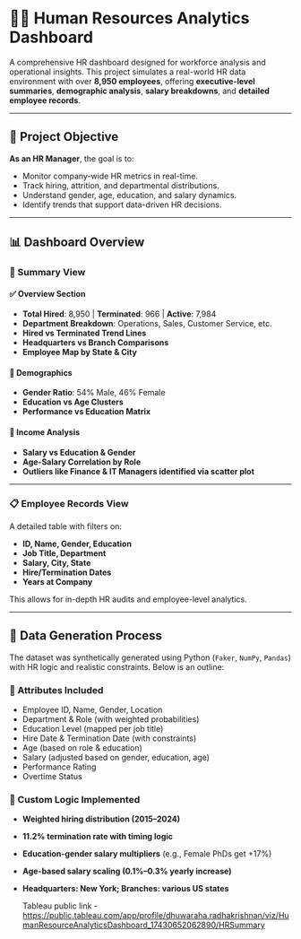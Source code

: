 # 🧑‍💼 Human Resources Analytics Dashboard

A comprehensive HR dashboard designed for workforce analysis and operational insights. This project simulates a real-world HR data environment with over **8,950 employees**, offering **executive-level summaries**, **demographic analysis**, **salary breakdowns**, and **detailed employee records**.

---

## 📌 Project Objective

**As an HR Manager**, the goal is to:
- Monitor company-wide HR metrics in real-time.
- Track hiring, attrition, and departmental distributions.
- Understand gender, age, education, and salary dynamics.
- Identify trends that support data-driven HR decisions.

---

## 📊 Dashboard Overview

### 🔹 Summary View

#### ✅ Overview Section
- **Total Hired**: 8,950 | **Terminated**: 966 | **Active**: 7,984  
- **Department Breakdown**: Operations, Sales, Customer Service, etc.
- **Hired vs Terminated Trend Lines**
- **Headquarters vs Branch Comparisons**
- **Employee Map by State & City**

#### 🔹 Demographics
- **Gender Ratio**: 54% Male, 46% Female
- **Education vs Age Clusters**
- **Performance vs Education Matrix**

#### 🔹 Income Analysis
- **Salary vs Education & Gender**
- **Age-Salary Correlation by Role**
- **Outliers like Finance & IT Managers identified via scatter plot**

---

### 📋 Employee Records View

A detailed table with filters on:
- **ID, Name, Gender, Education**
- **Job Title, Department**
- **Salary, City, State**
- **Hire/Termination Dates**
- **Years at Company**

This allows for in-depth HR audits and employee-level analytics.

---

## 🧪 Data Generation Process

The dataset was synthetically generated using Python (`Faker`, `NumPy`, `Pandas`) with HR logic and realistic constraints. Below is an outline:

### 📍 Attributes Included
- Employee ID, Name, Gender, Location
- Department & Role (with weighted probabilities)
- Education Level (mapped per job title)
- Hire Date & Termination Date (with constraints)
- Age (based on role & education)
- Salary (adjusted based on gender, education, age)
- Performance Rating
- Overtime Status

### 📘 Custom Logic Implemented
- **Weighted hiring distribution (2015–2024)**
- **11.2% termination rate with timing logic**
- **Education-gender salary multipliers** (e.g., Female PhDs get +17%)
- **Age-based salary scaling (0.1%–0.3% yearly increase)**
- **Headquarters: New York; Branches: various US states**

  Tableau public link - https://public.tableau.com/app/profile/dhuwaraha.radhakrishnan/viz/HumanResourceAnalyticsDashboard_17430652062890/HRSummary
  
